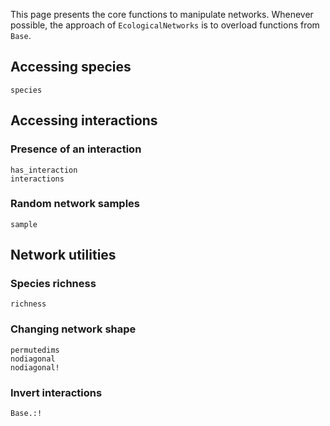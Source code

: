 This page presents the core functions to manipulate networks. Whenever possible,
the approach of `EcologicalNetworks` is to overload functions from `Base`.

## Accessing species

```@docs
species
```

## Accessing interactions

### Presence of an interaction

```@docs
has_interaction
interactions
```
### Random network samples

```@docs
sample
```

## Network utilities

### Species richness

```@docs
richness
```

### Changing network shape

```@docs
permutedims
nodiagonal
nodiagonal!
```

### Invert interactions

```@docs
Base.:!
```
